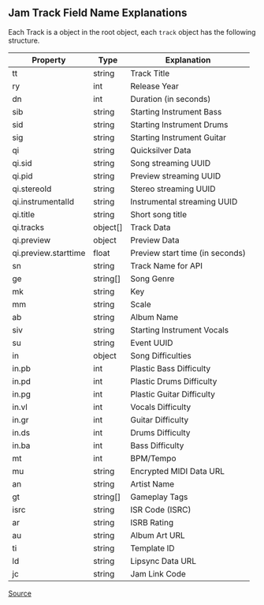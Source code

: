 ## Jam Track Field Name Explanations

Each Track is a object in the root object, each `track` object has the following structure.

| Property             | Type     | Explanation                     |
| -------------------- | -------- | ------------------------------- |
| tt                   | string   | Track Title                     |
| ry                   | int      | Release Year                    |
| dn                   | int      | Duration (in seconds)           |
| sib                  | string   | Starting Instrument Bass        |
| sid                  | string   | Starting Instrument Drums       |
| sig                  | string   | Starting Instrument Guitar      |
| qi                   | string   | Quicksilver Data                |
| qi.sid               | string   | Song streaming UUID             |
| qi.pid               | string   | Preview streaming UUID          |
| qi.stereoId          | string   | Stereo streaming UUID           |
| qi.instrumentalId    | string   | Instrumental streaming UUID     |
| qi.title             | string   | Short song title                |
| qi.tracks            | object[] | Track Data                      |
| qi.preview           | object   | Preview Data                    |
| qi.preview.starttime | float    | Preview start time (in seconds) |
| sn                   | string   | Track Name for API              |
| ge                   | string[] | Song Genre                      |
| mk                   | string   | Key                             |
| mm                   | string   | Scale                           |
| ab                   | string   | Album Name                      |
| siv                  | string   | Starting Instrument Vocals      |
| su                   | string   | Event UUID                      |
| in                   | object   | Song Difficulties               |
| in.pb                | int      | Plastic Bass Difficulty         |
| in.pd                | int      | Plastic Drums Difficulty        |
| in.pg                | int      | Plastic Guitar Difficulty       |
| in.vl                | int      | Vocals Difficulty               |
| in.gr                | int      | Guitar Difficulty               |
| in.ds                | int      | Drums Difficulty                |
| in.ba                | int      | Bass Difficulty                 |
| mt                   | int      | BPM/Tempo                       |
| mu                   | string   | Encrypted MIDI Data URL         |
| an                   | string   | Artist Name                     |
| gt                   | string[] | Gameplay Tags                   |
| isrc                 | string   | ISR Code (ISRC)                 |
| ar                   | string   | ISRB Rating                     |
| au                   | string   | Album Art URL                   |
| ti                   | string   | Template ID                     |
| ld                   | string   | Lipsync Data URL                |
| jc                   | string   | Jam Link Code                   |

[Source](https://github.com/LeleDerGrasshalmi/FortniteEndpointsDocumentation/blob/main/EpicGames/FN-Content/Explanations/SparkTracks.md)
